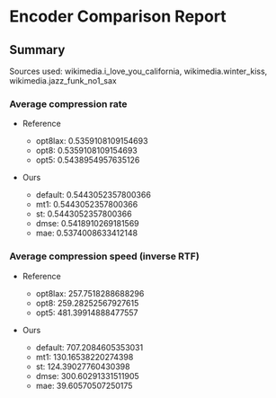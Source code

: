 
# Encoder Comparison Report

## Summary

Sources used: wikimedia.i_love_you_california, wikimedia.winter_kiss, wikimedia.jazz_funk_no1_sax

### Average compression rate

  - Reference
    - opt8lax: 0.5359108109154693
    - opt8: 0.5359108109154693
    - opt5: 0.5438954957635126

  - Ours
    - default: 0.5443052357800366
    - mt1: 0.5443052357800366
    - st: 0.5443052357800366
    - dmse: 0.5418910269181569
    - mae: 0.5374008633412148


### Average compression speed (inverse RTF)
  - Reference
    - opt8lax: 257.7518288688296
    - opt8: 259.28252567927615
    - opt5: 481.39914888477557

  - Ours
    - default: 707.2084605353031
    - mt1: 130.16538220274398
    - st: 124.39027760430398
    - dmse: 300.60291331511905
    - mae: 39.60570507250175


